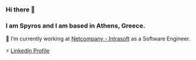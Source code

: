 ### Hi there 👋 
### I am Spyros and I am based in Athens, Greece.

🔭 I’m currently working at [Netcompany - Intrasoft](https://www.netcompany-intrasoft.com/) as a Software Engineer.

⚡ [LinkedIn Profile](www.linkedin.com/in/spyros-rokopanos)

<!--
**srokopan/srokopan** is a ✨ _special_ ✨ repository because its `README.md` (this file) appears on your GitHub profile.

Here are some ideas to get you started:

- 🔭 I’m currently working on ...
- 🌱 I’m currently learning ...
- 👯 I’m looking to collaborate on ...
- 🤔 I’m looking for help with ...
- 💬 Ask me about ...
- 📫 How to reach me: ...
- 😄 Pronouns: ...
- ⚡ Fun fact: ...
-->
